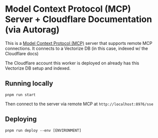 # Model Context Protocol (MCP) Server + Cloudflare Documentation (via Autorag)

This is a [Model Context Protocol (MCP)](https://modelcontextprotocol.io/introduction) server that supports remote MCP connections. It connects to a Vectorize DB (in this case, indexed w/ the Cloudflare docs)

The Cloudflare account this worker is deployed on already has this Vectorize DB setup and indexed.

## Running locally

```
pnpm run start
```

Then connect to the server via remote MCP at `http://localhost:8976/sse`

## Deploying

```
pnpm run deploy --env [ENVIRONMENT]
```
